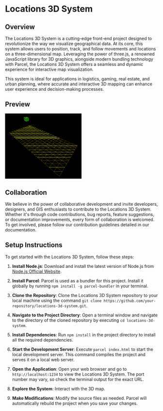 # Locations 3D System

## Overview

The Locations 3D System is a cutting-edge front-end project designed to revolutionize the way we visualize geographical data. At its core, this system allows users to position, track, and follow movements and locations on a three-dimensional map. Leveraging the power of three.js, a renowned JavaScript library for 3D graphics, alongside modern bundling technology with Parcel, the Locations 3D System offers a seamless and dynamic experience for interactive map visualization.

This system is ideal for applications in logistics, gaming, real estate, and urban planning, where accurate and interactive 3D mapping can enhance user experience and decision-making processes.

## Preview

<img src="preview.png" alt="Preview Image" width="50%"/>

## Collaboration

We believe in the power of collaborative development and invite developers, designers, and GIS enthusiasts to contribute to the Locations 3D System. Whether it's through code contributions, bug reports, feature suggestions, or documentation improvements, every form of collaboration is welcomed. To get involved, please follow our contribution guidelines detailed in our documentation.

## Setup Instructions

To get started with the Locations 3D System, follow these steps:

1. **Install Node.js**: Download and install the latest version of Node.js from [Node.js Official Website](https://nodejs.org/).

2. **Install Parcel**: Parcel is used as a bundler for this project. Install it globally by running `npm install -g parcel-bundler` in your terminal.

3. **Clone the Repository**: Clone the Locations 3D System repository to your local machine using the command `git clone https://github.com/your-repository/locations-3d-system.git`.

4. **Navigate to the Project Directory**: Open a terminal window and navigate to the directory of the cloned repository by executing `cd locations-3d-system`.

5. **Install Dependencies**: Run `npm install` in the project directory to install all the required dependencies.

6. **Start the Development Server**: Execute `parcel index.html` to start the local development server. This command compiles the project and serves it on a local web server.

7. **Open the Application**: Open your web browser and go to `http://localhost:1234` to view the Locations 3D System. The port number may vary, so check the terminal output for the exact URL.

8. **Explore the System**: Interact with the 3D map.

9. **Make Modifications**: Modify the source files as needed. Parcel will automatically rebuild the project when you save your changes.


